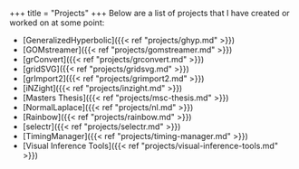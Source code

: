 +++
title = "Projects"
+++
Below are a list of projects that I have created or worked on at some point:

* [GeneralizedHyperbolic]({{< ref "projects/ghyp.md" >}})
* [GOMstreamer]({{< ref "projects/gomstreamer.md" >}})
* [grConvert]({{< ref "projects/grconvert.md" >}})
* [gridSVG]({{< ref "projects/gridsvg.md" >}})
* [grImport2]({{< ref "projects/grimport2.md" >}})
* [iNZight]({{< ref "projects/inzight.md" >}})
* [Masters Thesis]({{< ref "projects/msc-thesis.md" >}})
* [NormalLaplace]({{< ref "projects/nl.md" >}})
* [Rainbow]({{< ref "projects/rainbow.md" >}})
* [selectr]({{< ref "projects/selectr.md" >}})
* [TimingManager]({{< ref "projects/timing-manager.md" >}})
* [Visual Inference Tools]({{< ref "projects/visual-inference-tools.md" >}})
